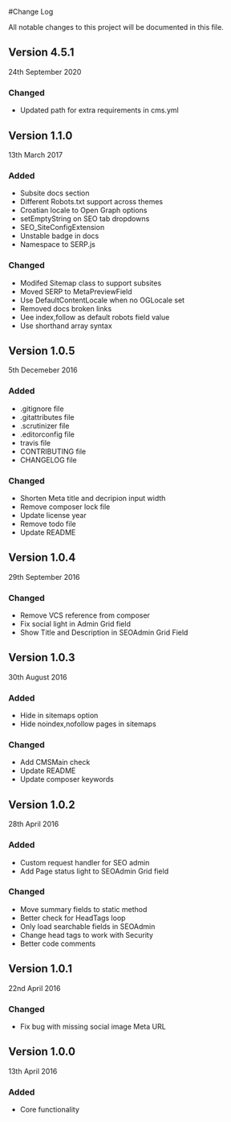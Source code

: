 #Change Log

All notable changes to this project will be documented in this file.

## Version 4.5.1

24th September 2020

### Changed
- Updated path for extra requirements in cms.yml

## Version 1.1.0

13th March 2017

### Added

  - Subsite docs section
  - Different Robots.txt support across themes
  - Croatian locale to Open Graph options
  - setEmptyString on SEO tab dropdowns
  - SEO_SiteConfigExtension
  - Unstable badge in docs
  - Namespace to SERP.js

### Changed
  - Modifed Sitemap class to support subsites
  - Moved SERP to MetaPreviewField
  - Use DefaultContentLocale when no OGLocale set
  - Removed docs broken links
  - Uee index,follow as default robots field value
  - Use shorthand array syntax

## Version 1.0.5

5th Decemeber 2016

### Added

  - .gitignore file
  - .gitattributes file
  - .scrutinizer file
  - .editorconfig file
  - travis file
  - CONTRIBUTING file
  - CHANGELOG file

### Changed
  
  - Shorten Meta title and decripion input width
  - Remove composer lock file
  - Update license year
  - Remove todo file
  - Update README

## Version 1.0.4

29th September 2016

### Changed
  
  - Remove VCS reference from composer
  - Fix social light in Admin Grid field
  - Show Title and Description in SEOAdmin Grid Field

## Version 1.0.3

30th August 2016

### Added

  - Hide in sitemaps option
  - Hide noindex,nofollow pages in sitemaps

### Changed
  
  - Add CMSMain check
  - Update README
  - Update composer keywords

## Version 1.0.2

28th April 2016

### Added

  - Custom request handler for SEO admin
  - Add Page status light to SEOAdmin Grid field

### Changed
  
  - Move summary fields to static method
  - Better check for HeadTags loop
  - Only load searchable fields in SEOAdmin
  - Change head tags to work with Security
  - Better code comments

## Version 1.0.1

22nd April 2016

### Changed
  
  - Fix bug with missing social image Meta URL

## Version 1.0.0

13th April 2016

### Added
  
  - Core functionality
